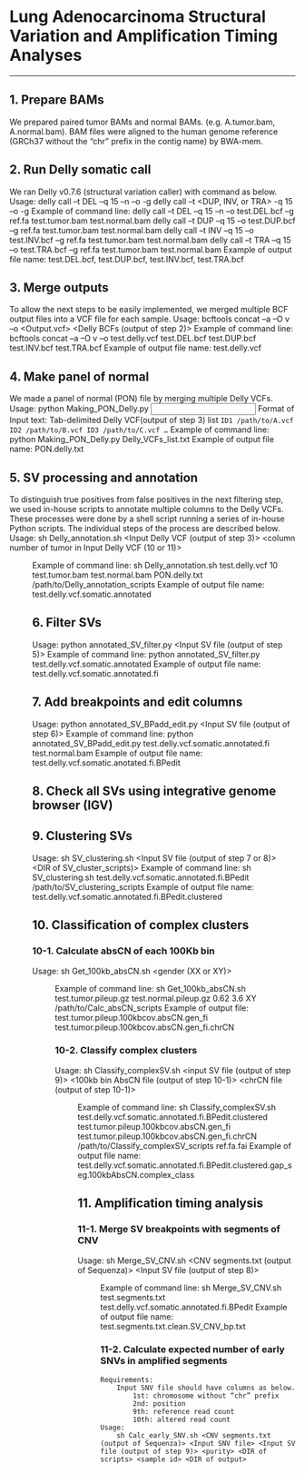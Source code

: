 # Lung Adenocarcinoma Structural Variation and Amplification Timing Analyses

---
## 1. Prepare BAMs

We prepared paired tumor BAMs and normal BAMs. (e.g. A.tumor.bam, A.normal.bam). BAM files were aligned to the human genome reference (GRCh37 without the “chr” prefix in the contig name) by BWA-mem.

## 2. Run Delly somatic call

We ran Delly v0.7.6 (structural variation caller) with command as below. 
Usage:
	delly call –t DEL –q 15 –n –o <Output file name> -g <Reference fasta> <Tumor BAM> <Normal BAM>
	delly call –t <DUP, INV, or TRA> -q 15 –o <Output file name> -g <Reference fasta> <Tumor BAM> <Normal BAM>
Example of command line:
	delly call –t DEL –q 15 –n –o test.DEL.bcf –g ref.fa test.tumor.bam test.normal.bam
	delly call –t DUP –q 15 –o test.DUP.bcf –g ref.fa test.tumor.bam test.normal.bam
	delly call –t INV –q 15 –o test.INV.bcf –g ref.fa test.tumor.bam test.normal.bam
	delly call –t TRA –q 15 –o test.TRA.bcf –g ref.fa test.tumor.bam test.normal.bam
Example of output file name:
	test.DEL.bcf, test.DUP.bcf, test.INV.bcf, test.TRA.bcf

## 3. Merge outputs

To allow the next steps to be easily implemented, we merged multiple BCF output files into a VCF file for each sample.
Usage:
	bcftools concat –a –O v –o <Output.vcf> <Delly BCFs (output of step 2)>
Example of command line:
	bcftools concat –a –O v –o test.delly.vcf test.DEL.bcf test.DUP.bcf test.INV.bcf test.TRA.bcf
Example of output file name:
	test.delly.vcf

## 4. Make panel of normal

We made a panel of normal (PON) file by merging multiple Delly VCFs. 
Usage:
	python Making_PON_Delly.py <Input text>
Format of Input text:
	Tab-delimited Delly VCF(output of step 3) list
	```
		ID1	/path/to/A.vcf
		ID2	/path/to/B.vcf
		ID3	/path/to/C.vcf
		…
	```
Example of command line:
	python Making_PON_Delly.py Delly_VCFs_list.txt
Example of output file name:
	PON.delly.txt

## 5. SV processing and annotation

To distinguish true positives from false positives in the next filtering step, we used in-house scripts to annotate multiple columns to the Delly VCFs. These processes were done by a shell script running a series of in-house Python scripts. The individual steps of the process are described below.
Usage:
	sh Delly_annotation.sh <Input Delly VCF (output of step 3)> <column number of tumor in Input Delly VCF (10 or 11)> <Tumor BAM> <Normal BAM> <PON file> <DIR of SV_annot_scripts>
Example of command line:
	sh Delly_annotation.sh test.delly.vcf 10 test.tumor.bam test.normal.bam PON.delly.txt /path/to/Delly_annotation_scripts
Example of output file name:
	test.delly.vcf.somatic.annotated

## 6. Filter SVs

Usage:
	python annotated_SV_filter.py <Input SV file (output of step 5)>
Example of command line:
	python annotated_SV_filter.py test.delly.vcf.somatic.annotated
Example of output file name:
	test.delly.vcf.somatic.annotated.fi

## 7. Add breakpoints and edit columns

Usage:
	python annotated_SV_BPadd_edit.py <Input SV file (output of step 6)> <Normal BAM>
Example of command line:
	python annotated_SV_BPadd_edit.py test.delly.vcf.somatic.annotated.fi test.normal.bam
Example of output file name:
	test.delly.vcf.somatic.anotated.fi.BPedit

## 8. Check all SVs using integrative genome browser (IGV)

## 9. Clustering SVs

Usage:
	sh SV_clustering.sh <Input SV file (output of step 7 or 8)> <DIR of SV_cluster_scripts)>
Example of command line:
	sh SV_clustering.sh test.delly.vcf.somatic.annotated.fi.BPedit /path/to/SV_clustering_scripts
Example of output file name:
	test.delly.vcf.somatic.annotated.fi.BPedit.clustered

## 10. Classification of complex clusters

### 10-1. Calculate absCN of each 100Kb bin

Usage:
	sh Get_100kb_absCN.sh <Tumor pileup file> <Normal pileup file> <Cellularity> <Ploidy> <gender (XX or XY)> <DIR of Calc_absCN_scripts>
Example of command line:
	sh Get_100kb_absCN.sh test.tumor.pileup.gz test.normal.pileup.gz 0.62 3.6 XY /path/to/Calc_absCN_scripts
Example of output file:
	test.tumor.pileup.100kbcov.absCN.gen_fi
	test.tumor.pileup.100kbcov.absCN.gen_fi.chrCN

### 10-2. Classify complex clusters

Usage:
	sh Classify_complexSV.sh <input SV file (output of step 9)> <100kb bin AbsCN file (output of step 10-1)> <chrCN file (output of step 10-1)> <DIR of scripts> <reference fasta index file>
Example of command line:
	sh Classify_complexSV.sh test.delly.vcf.somatic.annotated.fi.BPedit.clustered test.tumor.pileup.100kbcov.absCN.gen_fi test.tumor.pileup.100kbcov.absCN.gen_fi.chrCN /path/to/Classify_complexSV_scripts ref.fa.fai
Example of output file name:
	test.delly.vcf.somatic.annotated.fi.BPedit.clustered.gap_seg.100kbAbsCN.complex_class

## 11. Amplification timing analysis

### 11-1. Merge SV breakpoints with segments of CNV

Usage:
	sh Merge_SV_CNV.sh <CNV segments.txt (output of Sequenza)> <Input SV file (output of step 8)> <DIR of scripts>
Example of command line:
	sh Merge_SV_CNV.sh test.segments.txt test.delly.vcf.somatic.annotated.fi.BPedit
Example of output file name:
	test.segments.txt.clean.SV_CNV_bp.txt

### 11-2. Calculate expected number of early SNVs in amplified segments

	Requirements:
		Input SNV file should have columns as below.
			1st: chromosome without “chr” prefix
			2nd: position
			9th: reference read count 
			10th: altered read count
	Usage:
		sh Calc_early_SNV.sh <CNV segments.txt (output of Sequenza)> <Input SNV file> <Input SV file (output of step 9)> <purity> <DIR of scripts> <sample id> <DIR of output>
